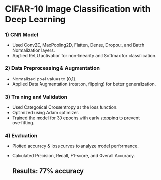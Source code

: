 # CIFAR-10 Image Classification with Deep Learning


### 1) CNN Model
- Used Conv2D, MaxPooling2D, Flatten, Dense, Dropout, and Batch Normalization layers.
- Applied ReLU activation for non-linearity and Softmax for classification.

### 2) Data Preprocessing & Augmentation
- Normalized pixel values to [0,1].
- Applied Data Augmentation (rotation, flipping) for better generalization.
        
### 3) Training and Validation
- Used Categorical Crossentropy as the loss function.
- Optimized using Adam optimizer.
- Trained the model for 30 epochs with early stopping to prevent overfitting.
      
### 4) Evaluation
- Plotted accuracy & loss curves to analyze model performance.
- Calculated Precision, Recall, F1-score, and Overall Accuracy.
        
  
  ## Results: 77% accuracy
